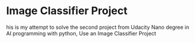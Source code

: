# Image Classifier Project
 his is my attempt to solve the second project from Udacity Nano degree in AI programming with python, Use an Image Classifier Project
